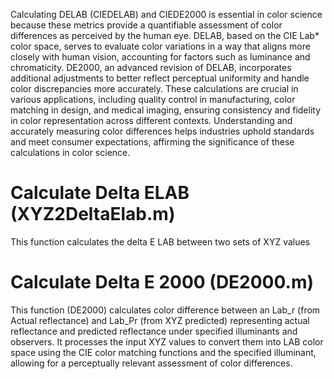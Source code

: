 Calculating DELAB (CIEDELAB) and CIEDE2000 is essential in color science because these metrics provide a quantifiable assessment of color differences as perceived by the human eye. DELAB, based on the CIE Lab* color space, serves to evaluate color variations in a way that aligns more closely with human vision, accounting for factors such as luminance and chromaticity. DE2000, an advanced revision of DELAB, incorporates additional adjustments to better reflect perceptual uniformity and handle color discrepancies more accurately. These calculations are crucial in various applications, including quality control in manufacturing, color matching in design, and medical imaging, ensuring consistency and fidelity in color representation across different contexts. Understanding and accurately measuring color differences helps industries uphold standards and meet consumer expectations, affirming the significance of these calculations in color science.


# Calculate Delta ELAB (XYZ2DeltaElab.m)
This function calculates the delta E LAB between two sets of XYZ values


# Calculate Delta E 2000 (DE2000.m)
This function (DE2000) calculates color difference between an Lab_r (from Actual reflectance) and Lab_Pr (from XYZ predicted) representing actual reflectance and predicted reflectance under specified illuminants and observers. It processes the input XYZ values to convert them into LAB color space using the CIE color matching functions and the specified illuminant, allowing for a perceptually relevant assessment of color differences. 

